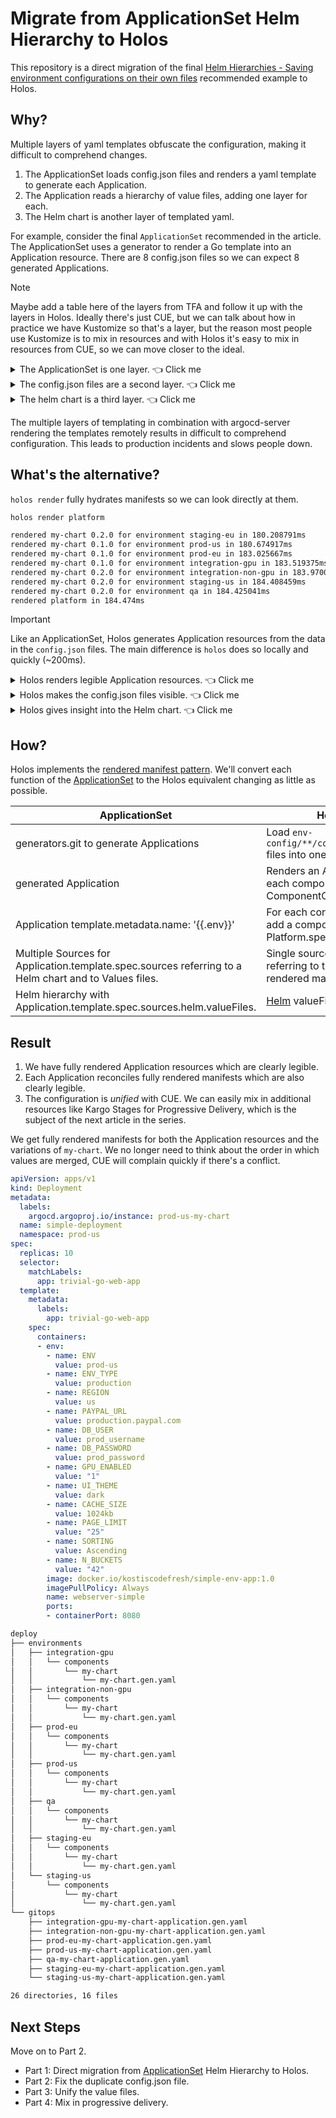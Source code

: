 # Migrate from ApplicationSet Helm Hierarchy to Holos

This repository is a direct migration of the final [Helm Hierarchies - Saving
environment configurations on their own
files](https://medium.com/containers-101/using-helm-hierarchies-in-multi-source-argo-cd-applications-for-promoting-to-different-gitops-133c3bc93678)
recommended example to Holos.

## Why?

Multiple layers of yaml templates obfuscate the configuration, making it
difficult to comprehend changes.

1. The ApplicationSet loads config.json files and renders a yaml template to generate each Application.
2. The Application reads a hierarchy of value files, adding one layer for each.
3. The Helm chart is another layer of templated yaml.

For example, consider the final `ApplicationSet` recommended in the article.
The ApplicationSet uses a generator to render a Go template into an Application
resource.  There are 8 config.json files so we can expect 8 generated
Applications.

> [!NOTE]
> Maybe add a table here of the layers from TFA and follow it up with the layers in Holos.  Ideally there's just CUE, but we can talk about how in practice we have Kustomize so that's a layer, but the reason most people use Kustomize is to mix in resources and with Holos it's easy to mix in resources from CUE, so we can move closer to the ideal.

<details><summary>The ApplicationSet is one layer. 👈 Click me</summary>

```yaml
apiVersion: argoproj.io/v1alpha1
kind: ApplicationSet
metadata:
  name: all-my-envs-from-repo-with-version
  namespace: argocd
spec:
  goTemplate: true
  goTemplateOptions: ["missingkey=error"]
  generators:
  - git:
      repoURL: https://github.com/kostis-codefresh/multi-sources-example.git
      revision: HEAD
      files:
      - path: "appsets/4-final/env-config/**/config.json"
  template:
    metadata:
      name: '{{.env}}'
    spec:
      # The project the application belongs to.
      project: default
      sources:
        - repoURL: https://kostis-codefresh.github.io/multi-sources-example
          chart: my-chart
          targetRevision: '{{.chart}}'
          helm:
            valueFiles:
            - $values/my-values/common-values.yaml
            - $values/my-values/app-version/{{.version}}-values.yaml
            - $values/my-values/env-type/{{.type}}-values.yaml
            - $values/my-values/regions/{{.region}}-values.yaml
            - $values/my-values/envs/{{.env}}-values.yaml
        - repoURL: 'https://github.com/kostis-codefresh/multi-sources-example.git'
          targetRevision: HEAD
          ref: values
      # Destination cluster and namespace to deploy the application
      destination:
        server: https://kubernetes.default.svc
        namespace: '{{.env}}'
      # Sync policy
      syncPolicy:
        syncOptions:
          - CreateNamespace=true
        automated:
          prune: true
          selfHeal: true
```

</details>

<details><summary>The config.json files are a second layer. 👈 Click me</summary>

```txt
❯ tree appsets/4-final/env-config/
appsets/4-final/env-config/
├── integration
│   ├── gpu
│   │   └── config.json
│   └── non-gpu
│       └── config.json
├── prod
│   ├── eu
│   │   └── config.json
│   └── us
│       └── config.json
├── qa
│   └── config.json
└── staging
    ├── asia
    │   └── config.json
    ├── eu
    │   └── config.json
    └── us
        └── config.json

12 directories, 8 files
```

</details>

<details><summary>The helm chart is a third layer. 👈 Click me</summary>

The manifest is mostly templated and we don't know what any of the values are.
They're hidden behind the ApplicationSet and the order in which Helm merges the
values files.

```yaml
# my-chart/templates/deployment.yaml
---
apiVersion: apps/v1
kind: Deployment
metadata:
  name: simple-deployment
spec:
  replicas: {{ .Values.replicaCount }}
  selector:
    matchLabels:
      app: trivial-go-web-app
  template:
    metadata:
      labels:
        app: trivial-go-web-app
    spec:
      containers:
      - name: webserver-simple
        imagePullPolicy: Always
        image: docker.io/kostiscodefresh/simple-env-app:{{ .Values.imageVersion }}
        ports:
        - containerPort: 8080
        env:
        - name: ENV
          value: {{ quote .Values.environment }}
        - name: ENV_TYPE
          value: {{ quote .Values.environmentType }}
        - name: REGION
          value: {{ quote .Values.region }}
        - name: PAYPAL_URL
          value: {{ quote .Values.paypalUrl }}
        - name: DB_USER
          value: {{ quote .Values.dbUser }}
        - name: DB_PASSWORD
          value: {{ quote .Values.dbPassword }}
        - name: GPU_ENABLED
          value: {{ quote .Values.gpuEnabled }}
        - name: UI_THEME
          value: {{ quote .Values.userInterfaceTheme }}
        - name: CACHE_SIZE
          value: {{ quote .Values.cacheSize }}
        - name: PAGE_LIMIT
          value: {{ quote .Values.pageLimit }}
        - name: SORTING
          value: {{ quote .Values.sorting }}
        - name: N_BUCKETS
          value: {{ quote .Values.nBuckets }}
```

</details>

The multiple layers of templating in combination with argocd-server rendering
the templates remotely results in difficult to comprehend configuration.  This
leads to production incidents and slows people down.

## What's the alternative?

`holos render` fully hydrates manifests so we can look directly at them.

```bash
holos render platform
```

```txt
rendered my-chart 0.2.0 for environment staging-eu in 180.208791ms
rendered my-chart 0.1.0 for environment prod-us in 180.674917ms
rendered my-chart 0.1.0 for environment prod-eu in 183.025667ms
rendered my-chart 0.1.0 for environment integration-gpu in 183.519375ms
rendered my-chart 0.2.0 for environment integration-non-gpu in 183.970084ms
rendered my-chart 0.2.0 for environment staging-us in 184.408459ms
rendered my-chart 0.2.0 for environment qa in 184.425041ms
rendered platform in 184.474ms
```

> [!IMPORTANT]
> Like an ApplicationSet, Holos generates Application resources from the data in
> the `config.json` files.  The main difference is `holos` does so locally and
> quickly (~200ms).

<details><summary>Holos renders legible Application resources. 👈 Click me</summary>

The fully rendered Application resources fully replace the more difficult to
read ApplicationSet.

```txt
❯ tree deploy/gitops
deploy/gitops
├── integration-gpu-my-chart-application.gen.yaml
├── integration-non-gpu-my-chart-application.gen.yaml
├── prod-eu-my-chart-application.gen.yaml
├── prod-us-my-chart-application.gen.yaml
├── qa-my-chart-application.gen.yaml
├── staging-eu-my-chart-application.gen.yaml
└── staging-us-my-chart-application.gen.yaml
```

```yaml
# deploy/gitops/prod-us-my-chart-application.gen.yaml
apiVersion: argoproj.io/v1alpha1
kind: Application
metadata:
    labels:
        env: prod-us
    name: prod-us-my-chart
    namespace: argocd
spec:
    destination:
        server: https://kubernetes.default.svc
    project: default
    source:
        path: deploy/environments/prod-us/components/my-chart
        repoURL: https://github.com/holos-run/multi-sources-example.git
        targetRevision: main
```

</details>

<details><summary>Holos makes the config.json files visible. 👈 Click me</summary>

Holos makes it easy to inspect the `env-config/**/config.json` files we migrated without modification.

```bash
CUE_EXPERIMENT=embed holos cue export ./config/environments --out=yaml
```

Holos surfaces a hidden problem in the config data we migrated.  Note how
`staging/asia/config.json` duplicates `qa/config.json`, creating problems.

```yaml
config:
  qa/config.json:
    env: qa
    region: us
    type: non-prod
    version: qa
    chart: 0.2.0
  staging/asia/config.json:
    env: qa
    region: us
    type: non-prod
    version: qa
    chart: 0.2.0
  staging/eu/config.json:
    env: staging-eu
    region: eu
    type: non-prod
    version: staging
    chart: 0.2.0
  prod/eu/config.json:
    env: prod-eu
    region: eu
    type: prod
    version: prod
    chart: 0.1.0
  integration/gpu/config.json:
    env: integration-gpu
    region: us
    type: non-prod
    version: prod
    chart: 0.1.0
  staging/us/config.json:
    env: staging-us
    region: us
    type: non-prod
    version: staging
    chart: 0.2.0
  prod/us/config.json:
    env: prod-us
    region: us
    type: prod
    version: prod
    chart: 0.1.0
  integration/non-gpu/config.json:
    env: integration-non-gpu
    region: us
    type: non-prod
    version: qa
    chart: 0.2.0
```

</details>

<details><summary>Holos gives insight into the Helm chart. 👈 Click me</summary>

What you see is what you get.  The Application configures ArgoCD to reconcile
this manifest as-is in git with the cluster.  Hydration aids comprehension and
aligns more closely with GitOps principles than ApplicationSets and Helm
Hierarchies.

```yaml
# deploy/environments/prod-us/components/my-chart/my-chart.gen.yaml
apiVersion: v1
kind: Service
metadata:
  labels:
    argocd.argoproj.io/instance: prod-us-my-chart
  name: simple-service
  namespace: prod-us
spec:
  ports:
  - port: 80
    protocol: TCP
    targetPort: 8080
  selector:
    app: trivial-go-web-app
  type: ClusterIP
---
apiVersion: apps/v1
kind: Deployment
metadata:
  labels:
    argocd.argoproj.io/instance: prod-us-my-chart
  name: simple-deployment
  namespace: prod-us
spec:
  replicas: 10
  selector:
    matchLabels:
      app: trivial-go-web-app
  template:
    metadata:
      labels:
        app: trivial-go-web-app
    spec:
      containers:
      - env:
        - name: ENV
          value: prod-us
        - name: ENV_TYPE
          value: production
        - name: REGION
          value: us
        - name: PAYPAL_URL
          value: production.paypal.com
        - name: DB_USER
          value: prod_username
        - name: DB_PASSWORD
          value: prod_password
        - name: GPU_ENABLED
          value: "1"
        - name: UI_THEME
          value: dark
        - name: CACHE_SIZE
          value: 1024kb
        - name: PAGE_LIMIT
          value: "25"
        - name: SORTING
          value: Ascending
        - name: N_BUCKETS
          value: "42"
        image: docker.io/kostiscodefresh/simple-env-app:1.0
        imagePullPolicy: Always
        name: webserver-simple
        ports:
        - containerPort: 8080
```

</details>

## How?

Holos implements the [rendered manifest pattern].  We'll convert each function
of the [ApplicationSet] to the Holos equivalent changing as little as possible.

| ApplicationSet                                                                                        | Holos                                                                         |
| ----------------------------------------------------------------------------------------------------- | ----------------------------------------------------------------------------- |
| generators.git to generate Applications                                                               | Load `env-config/**/config.json` files into one cue struct.                   |
| generated Application                                                                                 | Renders an Application for each component using ComponentConfig.              |
| Application template.metadata.name: '{{.env}}'                                                        | For each config.json file, add a component to Platform.spec.components.       |
| Multiple Sources for Application.template.spec.sources referring to a Helm chart and to Values files. | Single source Application referring to the fully rendered manifests.          |
| Helm hierarchy with Application.template.spec.sources.helm.valueFiles.                                | [Helm](https://holos.run/docs/v1alpha5/api/author/#Helm) valueFiles hierarchy |


## Result

 1. We have fully rendered Application resources which are clearly legible.
 2. Each Application reconciles fully rendered manifests which are also clearly legible.
 3. The configuration is _unified_ with CUE.  We can easily mix in additional
    resources like Kargo Stages for Progressive Delivery, which is the subject
    of the next article in the series.

We get fully rendered manifests for both the Application resources and the
variations of `my-chart`.  We no longer need to think about the order in which values are merged, CUE will complain quickly if there's a conflict.

```yaml
apiVersion: apps/v1
kind: Deployment
metadata:
  labels:
    argocd.argoproj.io/instance: prod-us-my-chart
  name: simple-deployment
  namespace: prod-us
spec:
  replicas: 10
  selector:
    matchLabels:
      app: trivial-go-web-app
  template:
    metadata:
      labels:
        app: trivial-go-web-app
    spec:
      containers:
      - env:
        - name: ENV
          value: prod-us
        - name: ENV_TYPE
          value: production
        - name: REGION
          value: us
        - name: PAYPAL_URL
          value: production.paypal.com
        - name: DB_USER
          value: prod_username
        - name: DB_PASSWORD
          value: prod_password
        - name: GPU_ENABLED
          value: "1"
        - name: UI_THEME
          value: dark
        - name: CACHE_SIZE
          value: 1024kb
        - name: PAGE_LIMIT
          value: "25"
        - name: SORTING
          value: Ascending
        - name: N_BUCKETS
          value: "42"
        image: docker.io/kostiscodefresh/simple-env-app:1.0
        imagePullPolicy: Always
        name: webserver-simple
        ports:
        - containerPort: 8080
```

```txt
deploy
├── environments
│   ├── integration-gpu
│   │   └── components
│   │       └── my-chart
│   │           └── my-chart.gen.yaml
│   ├── integration-non-gpu
│   │   └── components
│   │       └── my-chart
│   │           └── my-chart.gen.yaml
│   ├── prod-eu
│   │   └── components
│   │       └── my-chart
│   │           └── my-chart.gen.yaml
│   ├── prod-us
│   │   └── components
│   │       └── my-chart
│   │           └── my-chart.gen.yaml
│   ├── qa
│   │   └── components
│   │       └── my-chart
│   │           └── my-chart.gen.yaml
│   ├── staging-eu
│   │   └── components
│   │       └── my-chart
│   │           └── my-chart.gen.yaml
│   └── staging-us
│       └── components
│           └── my-chart
│               └── my-chart.gen.yaml
└── gitops
    ├── integration-gpu-my-chart-application.gen.yaml
    ├── integration-non-gpu-my-chart-application.gen.yaml
    ├── prod-eu-my-chart-application.gen.yaml
    ├── prod-us-my-chart-application.gen.yaml
    ├── qa-my-chart-application.gen.yaml
    ├── staging-eu-my-chart-application.gen.yaml
    └── staging-us-my-chart-application.gen.yaml

26 directories, 16 files
```

## Next Steps

Move on to Part 2.

- Part 1: Direct migration from [ApplicationSet] Helm Hierarchy to Holos.
- Part 2: Fix the duplicate config.json file.
- Part 3: Unify the value files.
- Part 4: Mix in progressive delivery.

[rendered manifest pattern]: https://holos.run/blog/the-rendered-manifests-pattern
[v0.1.0]: https://github.com/holos-run/multi-sources-example/blob/v0.1.0/
[v0.2.0]: https://github.com/holos-run/multi-sources-example/blob/v0.2.0/
[all-my-envs-appset-with-version.yaml]: https://github.com/holos-run/multi-sources-example/blob/v0.1.0/appsets/4-final/all-my-envs-appset-with-version.yaml
[ApplicationSet]: https://github.com/holos-run/multi-sources-example/blob/v0.1.0/appsets/4-final/all-my-envs-appset-with-version.yaml
[Platform]: https://holos.run/docs/v1alpha5/api/core/#Platform
[ArgoCD Application]: https://holos.run/docs/v1alpha5/topics/gitops/argocd-application/
[holos-action]: https://github.com/holos-run/holos-action
